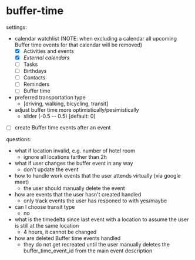 # buffer-time
settings:
  - calendar watchlist (NOTE: when excluding a calendar all upcoming Buffer time events for that calendar will be removed)
    - [x] Activities and events
    - [x] *External calendars*
    - [ ] Tasks
    - [ ] Birthdays
    - [ ] Contacts
    - [ ] Reminders
    - [ ] Buffer time
  - preferred transportation type
    - [driving, walking, bicycling, transit]
  - adjust buffer time more optimistically/pesimistically
    - slider (-0.5 -- 0.5) [default: 0]
  - [ ] create Buffer time events after an event

questions:
  - what if location invalid, e.g. number of hotel room
    - ignore all locations farther than 2h
  - what if user changes the buffer event in any way
    - don't update the event
  - how to handle work events that the user attends virtually (via google meet)
    - the user should manually delete the event
  - how are events that the user hasn't created handled
    - only track events the user has responed to with yes/maybe
  - can I choose transit type
    - no
  - what is the timedelta since last event with a location to assume the user is still at the same location
    - 4 hours, it cannot be changed
  - how are deleted Buffer time events handled
    - they do not get recreated until the user manually deletes the buffer\_time\_event\_id from the main event description
